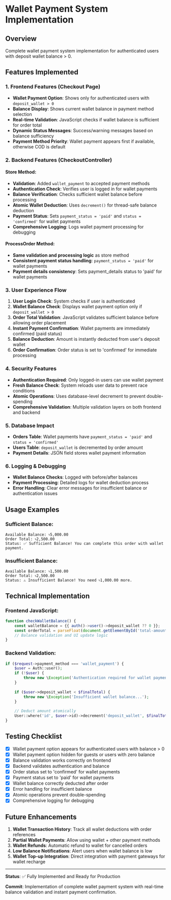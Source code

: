 # Wallet Payment System Implementation

## Overview
Complete wallet payment system implementation for authenticated users with deposit wallet balance > 0.

## Features Implemented

### 1. Frontend Features (Checkout Page)
- **Wallet Payment Option**: Shows only for authenticated users with `deposit_wallet > 0`
- **Balance Display**: Shows current wallet balance in payment method selection
- **Real-time Validation**: JavaScript checks if wallet balance is sufficient for order total
- **Dynamic Status Messages**: Success/warning messages based on balance sufficiency
- **Payment Method Priority**: Wallet payment appears first if available, otherwise COD is default

### 2. Backend Features (CheckoutController)

#### Store Method:
- **Validation**: Added `wallet_payment` to accepted payment methods
- **Authentication Check**: Verifies user is logged in for wallet payments
- **Balance Verification**: Checks sufficient wallet balance before processing
- **Atomic Wallet Deduction**: Uses `decrement()` for thread-safe balance deduction
- **Payment Status**: Sets `payment_status = 'paid'` and `status = 'confirmed'` for wallet payments
- **Comprehensive Logging**: Logs wallet payment processing for debugging

#### ProcessOrder Method:
- **Same validation and processing logic** as store method
- **Consistent payment status handling**: `payment_status = 'paid'` for wallet payments
- **Payment details consistency**: Sets payment_details status to 'paid' for wallet payments

### 3. User Experience Flow

1. **User Login Check**: System checks if user is authenticated
2. **Wallet Balance Check**: Displays wallet payment option only if `deposit_wallet > 0`
3. **Order Total Validation**: JavaScript validates sufficient balance before allowing order placement
4. **Instant Payment Confirmation**: Wallet payments are immediately confirmed (paid status)
5. **Balance Deduction**: Amount is instantly deducted from user's deposit wallet
6. **Order Confirmation**: Order status is set to 'confirmed' for immediate processing

### 4. Security Features
- **Authentication Required**: Only logged-in users can use wallet payment
- **Fresh Balance Check**: System reloads user data to prevent race conditions
- **Atomic Operations**: Uses database-level decrement to prevent double-spending
- **Comprehensive Validation**: Multiple validation layers on both frontend and backend

### 5. Database Impact
- **Orders Table**: Wallet payments have `payment_status = 'paid'` and `status = 'confirmed'`
- **Users Table**: `deposit_wallet` is decremented by order amount
- **Payment Details**: JSON field stores wallet payment information

### 6. Logging & Debugging
- **Wallet Balance Checks**: Logged with before/after balances
- **Payment Processing**: Detailed logs for wallet deduction process
- **Error Handling**: Clear error messages for insufficient balance or authentication issues

## Usage Examples

### Sufficient Balance:
```
Available Balance: ৳5,000.00
Order Total: ৳2,500.00
Status: ✅ Sufficient Balance! You can complete this order with wallet payment.
```

### Insufficient Balance:
```
Available Balance: ৳1,500.00
Order Total: ৳2,500.00
Status: ⚠️ Insufficient Balance! You need ৳1,000.00 more.
```

## Technical Implementation

### Frontend JavaScript:
```javascript
function checkWalletBalance() {
    const walletBalance = {{ auth()->user()->deposit_wallet ?? 0 }};
    const orderTotal = parseFloat(document.getElementById('total-amount').textContent.replace(/[৳,]/g, ''));
    // Balance validation and UI update logic
}
```

### Backend Validation:
```php
if ($request->payment_method === 'wallet_payment') {
    $user = Auth::user();
    if (!$user) {
        throw new \Exception('Authentication required for wallet payment');
    }
    
    if ($user->deposit_wallet < $finalTotal) {
        throw new \Exception('Insufficient wallet balance...');
    }
    
    // Deduct amount atomically
    User::where('id', $user->id)->decrement('deposit_wallet', $finalTotal);
}
```

## Testing Checklist

- [x] Wallet payment option appears for authenticated users with balance > 0
- [x] Wallet payment option hidden for guests or users with zero balance
- [x] Balance validation works correctly on frontend
- [x] Backend validates authentication and balance
- [x] Order status set to 'confirmed' for wallet payments
- [x] Payment status set to 'paid' for wallet payments
- [x] Wallet balance correctly deducted after order
- [x] Error handling for insufficient balance
- [x] Atomic operations prevent double-spending
- [x] Comprehensive logging for debugging

## Future Enhancements

1. **Wallet Transaction History**: Track all wallet deductions with order references
2. **Partial Wallet Payments**: Allow using wallet + other payment methods
3. **Wallet Refunds**: Automatic refund to wallet for cancelled orders
4. **Low Balance Notifications**: Alert users when wallet balance is low
5. **Wallet Top-up Integration**: Direct integration with payment gateways for wallet recharge

---

**Status**: ✅ Fully Implemented and Ready for Production

**Commit**: Implementation of complete wallet payment system with real-time balance validation and instant payment confirmation.